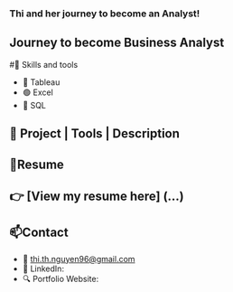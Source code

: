 ### Thi and her journey to become an Analyst!
## Journey to become Business Analyst
#🧰 Skills and tools 
- 🔴 Tableau
- 🟢 Excel
- 🔵 SQL

## 📁 Project | Tools | Description
## 📄Resume
👉 [View my resume here] (...)
---
## 📫Contact
- 📧 thi.th.nguyen96@gmail.com
- 💼 LinkedIn:
- 🔍 Portfolio Website: 
